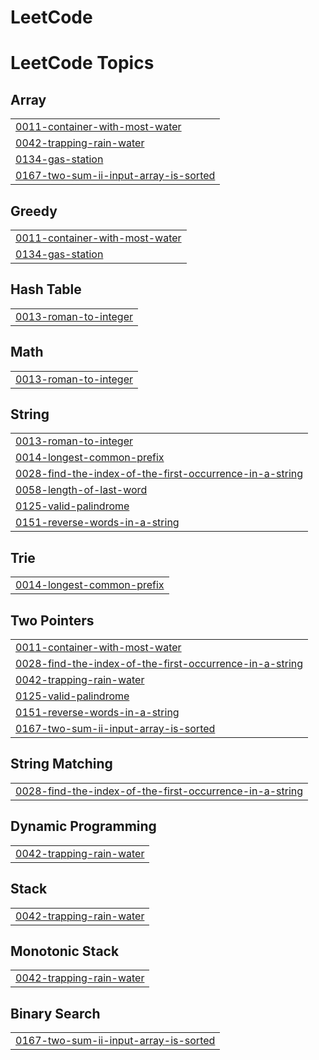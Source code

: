 # LeetCode
<!---LeetCode Topics Start-->
# LeetCode Topics
## Array
|  |
| ------- |
| [0011-container-with-most-water](https://github.com/ignite-code/LeetCode/tree/master/0011-container-with-most-water) |
| [0042-trapping-rain-water](https://github.com/ignite-code/LeetCode/tree/master/0042-trapping-rain-water) |
| [0134-gas-station](https://github.com/ignite-code/LeetCode/tree/master/0134-gas-station) |
| [0167-two-sum-ii-input-array-is-sorted](https://github.com/ignite-code/LeetCode/tree/master/0167-two-sum-ii-input-array-is-sorted) |
## Greedy
|  |
| ------- |
| [0011-container-with-most-water](https://github.com/ignite-code/LeetCode/tree/master/0011-container-with-most-water) |
| [0134-gas-station](https://github.com/ignite-code/LeetCode/tree/master/0134-gas-station) |
## Hash Table
|  |
| ------- |
| [0013-roman-to-integer](https://github.com/ignite-code/LeetCode/tree/master/0013-roman-to-integer) |
## Math
|  |
| ------- |
| [0013-roman-to-integer](https://github.com/ignite-code/LeetCode/tree/master/0013-roman-to-integer) |
## String
|  |
| ------- |
| [0013-roman-to-integer](https://github.com/ignite-code/LeetCode/tree/master/0013-roman-to-integer) |
| [0014-longest-common-prefix](https://github.com/ignite-code/LeetCode/tree/master/0014-longest-common-prefix) |
| [0028-find-the-index-of-the-first-occurrence-in-a-string](https://github.com/ignite-code/LeetCode/tree/master/0028-find-the-index-of-the-first-occurrence-in-a-string) |
| [0058-length-of-last-word](https://github.com/ignite-code/LeetCode/tree/master/0058-length-of-last-word) |
| [0125-valid-palindrome](https://github.com/ignite-code/LeetCode/tree/master/0125-valid-palindrome) |
| [0151-reverse-words-in-a-string](https://github.com/ignite-code/LeetCode/tree/master/0151-reverse-words-in-a-string) |
## Trie
|  |
| ------- |
| [0014-longest-common-prefix](https://github.com/ignite-code/LeetCode/tree/master/0014-longest-common-prefix) |
## Two Pointers
|  |
| ------- |
| [0011-container-with-most-water](https://github.com/ignite-code/LeetCode/tree/master/0011-container-with-most-water) |
| [0028-find-the-index-of-the-first-occurrence-in-a-string](https://github.com/ignite-code/LeetCode/tree/master/0028-find-the-index-of-the-first-occurrence-in-a-string) |
| [0042-trapping-rain-water](https://github.com/ignite-code/LeetCode/tree/master/0042-trapping-rain-water) |
| [0125-valid-palindrome](https://github.com/ignite-code/LeetCode/tree/master/0125-valid-palindrome) |
| [0151-reverse-words-in-a-string](https://github.com/ignite-code/LeetCode/tree/master/0151-reverse-words-in-a-string) |
| [0167-two-sum-ii-input-array-is-sorted](https://github.com/ignite-code/LeetCode/tree/master/0167-two-sum-ii-input-array-is-sorted) |
## String Matching
|  |
| ------- |
| [0028-find-the-index-of-the-first-occurrence-in-a-string](https://github.com/ignite-code/LeetCode/tree/master/0028-find-the-index-of-the-first-occurrence-in-a-string) |
## Dynamic Programming
|  |
| ------- |
| [0042-trapping-rain-water](https://github.com/ignite-code/LeetCode/tree/master/0042-trapping-rain-water) |
## Stack
|  |
| ------- |
| [0042-trapping-rain-water](https://github.com/ignite-code/LeetCode/tree/master/0042-trapping-rain-water) |
## Monotonic Stack
|  |
| ------- |
| [0042-trapping-rain-water](https://github.com/ignite-code/LeetCode/tree/master/0042-trapping-rain-water) |
## Binary Search
|  |
| ------- |
| [0167-two-sum-ii-input-array-is-sorted](https://github.com/ignite-code/LeetCode/tree/master/0167-two-sum-ii-input-array-is-sorted) |
<!---LeetCode Topics End-->